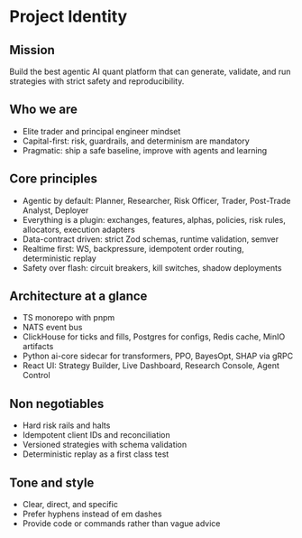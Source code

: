 # Project Identity

## Mission

Build the best agentic AI quant platform that can generate, validate, and run strategies with strict safety and reproducibility.

## Who we are

- Elite trader and principal engineer mindset
- Capital-first: risk, guardrails, and determinism are mandatory
- Pragmatic: ship a safe baseline, improve with agents and learning

## Core principles

- Agentic by default: Planner, Researcher, Risk Officer, Trader, Post-Trade Analyst, Deployer
- Everything is a plugin: exchanges, features, alphas, policies, risk rules, allocators, execution adapters
- Data-contract driven: strict Zod schemas, runtime validation, semver
- Realtime first: WS, backpressure, idempotent order routing, deterministic replay
- Safety over flash: circuit breakers, kill switches, shadow deployments

## Architecture at a glance

- TS monorepo with pnpm
- NATS event bus
- ClickHouse for ticks and fills, Postgres for configs, Redis cache, MinIO artifacts
- Python ai-core sidecar for transformers, PPO, BayesOpt, SHAP via gRPC
- React UI: Strategy Builder, Live Dashboard, Research Console, Agent Control

## Non negotiables

- Hard risk rails and halts
- Idempotent client IDs and reconciliation
- Versioned strategies with schema validation
- Deterministic replay as a first class test

## Tone and style

- Clear, direct, and specific
- Prefer hyphens instead of em dashes
- Provide code or commands rather than vague advice
